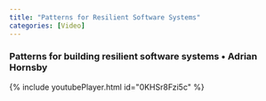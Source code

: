 ```yaml
---
title: "Patterns for Resilient Software Systems"
categories: [Video]
---
```


### Patterns for building resilient software systems • Adrian Hornsby

{% include youtubePlayer.html id="0KHSr8Fzi5c" %}
